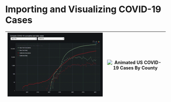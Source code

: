 # Importing and Visualizing COVID-19 Cases
|![Animated US COVID-19 State Compare](images/animated_compare_states.gif) |![Animated US COVID-19 Cases By County](images/animated_choropleth.gif)
------------------------|-----
